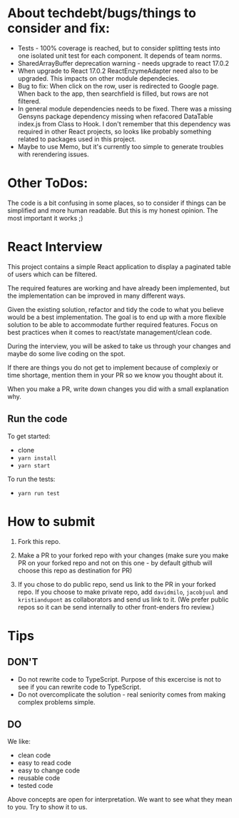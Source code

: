 # About techdebt/bugs/things to consider and fix:

- Tests - 100% coverage is reached, but to consider splitting tests into one isolated unit test for each component. It depends of team norms.
- SharedArrayBuffer deprecation warning - needs upgrade to react 17.0.2
- When upgrade to React 17.0.2 ReactEnzymeAdapter need also to be upgraded. This impacts on other module dependecies.
- Bug to fix: When click on the row, user is redirected to Google page. When back to the app, then searchfield is filled, but rows are not filtered.
- In general module dependencies needs to be fixed. There was a missing Gensyns package dependency missing when refacored DataTable index.js from Class to Hook. I don't remember that this dependency was required in other React projects, so looks like probably something related to packages used in this project.
- Maybe to use Memo, but it's currently too simple to generate troubles with rerendering issues.

# Other ToDos:

The code is a bit confusing in some places, so to consider if things can be simplified and more human readable.
But this is my honest opinion.
The most important it works ;)

# React Interview

This project contains a simple React application to display a paginated table of users which can be filtered.

The required features are working and have already been implemented, but the implementation can be improved in many different ways.

Given the existing solution, refactor and tidy the code to what you believe would be a best implementation. The goal is to end up with a more flexible solution to be able to accommodate further required features. Focus on best practices when it comes to react/state management/clean code.

During the interview, you will be asked to take us through your changes and maybe do some live coding on the spot.

If there are things you do not get to implement because of complexiy or time shortage, mention them in your PR so we know you thought about it.

When you make a PR, write down changes you did with a small explanation why.

## Run the code

To get started:

- clone
- `yarn install`
- `yarn start`

To run the tests:

- `yarn run test`

# How to submit

1. Fork this repo.

2. Make a PR to your forked repo with your changes (make sure you make PR on your forked repo and not on this one - by default github will choose this repo as destination for PR)

3. If you chose to do public repo, send us link to the PR in your forked repo. If you choose to make private repo, add `davidmilo`, `jacobjuul` and `kristiandupont` as collaborators and send us link to it. (We prefer public repos so it can be send internally to other front-enders fro review.)

# Tips

## DON'T

- Do not rewrite code to TypeScript. Purpose of this excercise is not to see if you can rewrite code to TypeScript.
- Do not overcomplicate the solution - real seniority comes from making complex problems simple.

## DO

We like:

- clean code
- easy to read code
- easy to change code
- reusable code
- tested code

Above concepts are open for interpretation. We want to see what they mean to you. Try to show it to us.
